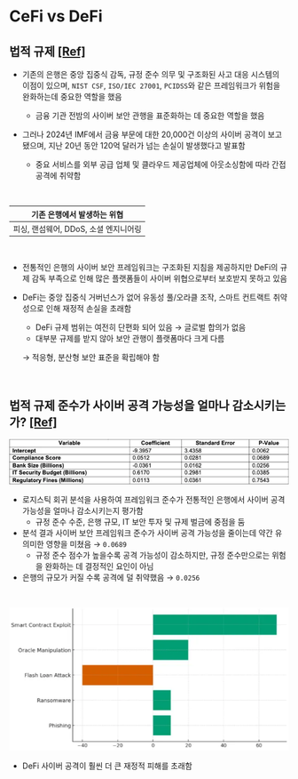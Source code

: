 # CeFi vs DeFi 

##  법적 규제 [[Ref]](https://papers.ssrn.com/sol3/Delivery.cfm?abstractid=5133050)

- 기존의 은행은 중앙 집중식 감독, 규정 준수 의무 및 구조화된 사고 대응 시스템의 이점이 있으며, `NIST CSF`, `ISO/IEC 27001`, `PCIDSS`와 같은 프레임워크가 위험을 완화하는데 중요한 역할을 했음 
    - 금융 기관 전밤의 사이버 보안 관행을 표준화하는 데 중요한 역할을 했음

- 그러나 2024년 IMF에서 금융 부문에 대한 20,000건 이상의 사이버 공격이 보고 됐으며, 지난 20년 동안 120억 달러가 넘는 손실이 발생했다고 발표함
    - 중요 서비스를 외부 공급 업체 및 클라우드 제공업체에 아웃소싱함에 따라 간접 공격에 취약함

<br>

|기존 은행에서 발생하는 위협|
|:---:|
|피싱, 랜섬웨어, DDoS, 소셜 엔지니어링|

<br>

- 전통적인 은행의 사이버 보안 프레임워크는 구조화된 지침을 제공하지만 DeFi의 규제 감독 부족으로 인해 많은 플랫폼들이 사이버 위협으로부터 보호받지 못하고 있음
- DeFi는 중앙 집중식 거버넌스가 없어 유동성 풀/오라클 조작, 스마트 컨트랙트 취약성으로 인해 재정적 손실을 초래함
    - DeFi 규제 범위는 여전히 단편화 되어 있음 → 글로벌 합의가 없음
    - 대부분 규제를 받지 않아 보안 관행이 플랫폼마다 크게 다름
    
     → 적응형, 분산형 보안 표준을 확립해야 함

<br>

## 법적 규제 준수가 사이버 공격 가능성을 얼마나 감소시키는 가? [[Ref]](https://papers.ssrn.com/sol3/Delivery.cfm?abstractid=5133050)

![규제 준수가 사이버 공격 가능성을 얼마나 감소시키는 가](./image/1.png)

- 로지스틱 회귀 분석을 사용하여 프레임워크 준수가 전통적인 은행에서 사이버 공격 가능성을 얼마나 감소시키는지 평가함
    - 규정 준수 수준, 은행 규모, IT 보안 투자 및 규제 벌금에 중점을 둠
- 분석 결과 사이버 보안 프레임워크 준수가 사이버 공격 가능성을 줄이는데 약간 유의미한 영향을 미쳤음 → `0.0689`
    - 규정 준수 점수가 높을수록 공격 가능성이 감소하지만, 규정 준수만으로는 위험을 완화하는 데 결정적인 요인이 아님
- 은행의 규모가 커질 수록 공격에 덜 취약했음 → `0.0256`

<br>

![공격당 평균 재정적 손실 비교](./image/2.png)

- DeFi 사이버 공격이 훨씬 더 큰 재정적 피해를 초래함